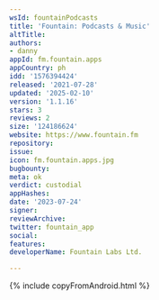 ```yaml
---
wsId: fountainPodcasts
title: 'Fountain: Podcasts & Music'
altTitle: 
authors:
- danny
appId: fm.fountain.apps
appCountry: ph
idd: '1576394424'
released: '2021-07-28'
updated: '2025-02-10'
version: '1.1.16'
stars: 3
reviews: 2
size: '124186624'
website: https://www.fountain.fm
repository: 
issue: 
icon: fm.fountain.apps.jpg
bugbounty: 
meta: ok
verdict: custodial
appHashes: 
date: '2023-07-24'
signer: 
reviewArchive: 
twitter: fountain_app
social: 
features: 
developerName: Fountain Labs Ltd.

---
```


{% include copyFromAndroid.html %}